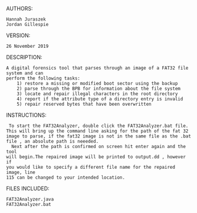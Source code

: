 AUTHORS:

	Hannah Juraszek
	Jordan Gillespie


VERSION: 

	26 November 2019


DESCRIPTION:

	A digital forensics tool that parses through an image of a FAT32 file system and can
	perform the following tasks: 
		1) restore a missing or modified boot sector using the backup
		2) parse through the BPB for information about the file system
		3) locate and repair illegal characters in the root directory
		4) report if the attribute type of a directory entry is invalid
		5) repair reserved bytes that have been overwritten


INSTRUCTIONS:

	 To start the FAT32Analyzer, double click the FAT32Analyzer.bat file.
	This will bring up the command line asking for the path of the fat 32 
	image to parse, if the fat32 image is not in the same file as the .bat
	file , an absolute path is neeeded. 
	  Next after the path is confirmed on screen hit enter again and the tool 
	will begin.The repaired image will be printed to output.dd , however if 
	you would like to specify a different file name for the repaired image, line
	115 can be changed to your intended location. 


FILES INCLUDED:

	FAT32Analyzer.java
	FAT32Analyzer.bat